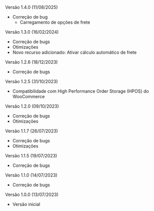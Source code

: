 Versão 1.4.0 (11/08/2025)
* Correção de bug
    - Carregamento de opções de frete

Versão 1.3.0 (16/02/2024)
* Correção de bugs
* Otimizações
* Novo recurso adicionado: Ativar cálculo automático de frete

Versão 1.2.6 (18/12/2023)
* Correção de bugs

Versão 1.2.5 (31/10/2023)
* Compatibilidade com High Performance Order Storage (HPOS) do WooCommerce

Versão 1.2.0 (09/10/2023)
* Correção de bugs
* Otimizações

Versão 1.1.7 (26/07/2023)
* Correção de bugs
* Otimizações

Versão 1.1.5 (19/07/2023)
* Correção de bugs

Versão 1.1.0 (14/07/2023)
* Correção de bugs

Versão 1.0.0 (13/07/2023)
* Versão inicial